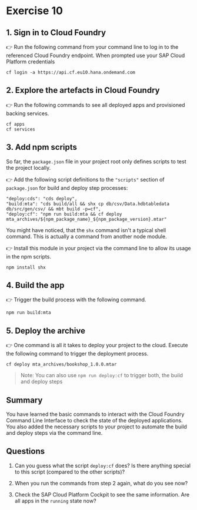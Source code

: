 # Exercise 10


## 1. Sign in to Cloud Foundry

:point_right: Run the following command from your command line to log in to the referenced Cloud Foundry endpoint. When prompted use your SAP Cloud Platform credentials
```
cf login -a https://api.cf.eu10.hana.ondemand.com
```

## 2. Explore the artefacts in Cloud Foundry
:point_right: Run the following commands to see all deployed apps and provisioned backing services.
```
cf apps
cf services
```

## 3. Add npm scripts
So far, the `package.json` file in your project root only defines scripts to test the project locally.


:point_right: Add the following script definitions to the `"scripts"` section of `package.json` for build and deploy step processes:
```
"deploy:cds": "cds deploy",
"build:mta": "cds build/all && shx cp db/csv/Data.hdbtabledata db/src/gen/csv/ && mbt build -p=cf",
"deploy:cf": "npm run build:mta && cf deploy mta_archives/${npm_package_name}_${npm_package_version}.mtar"
```

You might have noticed, that the `shx` command isn't a typical shell command. This is actually a command from another node module.

:point_right: Install this module in your project via the command line to allow its usage in the npm scripts.
```
npm install shx
```

## 4. Build the app
:point_right: Trigger the build process with the following command.
```
npm run build:mta
```
## 5. Deploy the archive

:point_right: One command is all it takes to deploy your project to the cloud. Execute the following command to trigger the deployment process.
```
cf deploy mta_archives/bookshop_1.0.0.mtar
```

> Note: You can also use `npm run deploy:cf` to trigger both, the build and deploy steps

## Summary

You have learned the basic commands to interact with the Cloud Foundry Command Line Interface to check the state of the deployed applications. You also added the necessary scripts to your project to automate the build and deploy steps via the command line.

## Questions

1. Can you guess what the script `deploy:cf` does? Is there anything special to this script (compared to the other scripts)?

1. When you run the commands from step 2 again, what do you see now?

1. Check the SAP Cloud Platform Cockpit to see the same information. Are all apps in the `running` state now?
